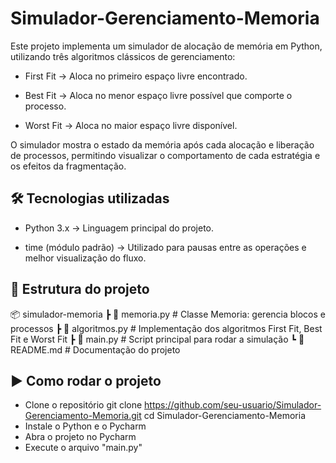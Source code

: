 # Simulador-Gerenciamento-Memoria

Este projeto implementa um simulador de alocação de memória em Python, utilizando três algoritmos clássicos de gerenciamento:

- First Fit → Aloca no primeiro espaço livre encontrado.

- Best Fit → Aloca no menor espaço livre possível que comporte o processo.

- Worst Fit → Aloca no maior espaço livre disponível.

O simulador mostra o estado da memória após cada alocação e liberação de processos, permitindo visualizar o comportamento de cada estratégia e os efeitos da fragmentação.

## 🛠️ Tecnologias utilizadas

- Python 3.x → Linguagem principal do projeto.

- time (módulo padrão) → Utilizado para pausas entre as operações e melhor visualização do fluxo.

## 📂 Estrutura do projeto
📦 simulador-memoria
 ┣ 📜 memoria.py          # Classe Memoria: gerencia blocos e processos
 ┣ 📜 algoritmos.py       # Implementação dos algoritmos First Fit, Best Fit e Worst Fit
 ┣ 📜 main.py             # Script principal para rodar a simulação
 ┗ 📜 README.md           # Documentação do projeto
 
## ▶️ Como rodar o projeto

- Clone o repositório
git clone https://github.com/seu-usuario/Simulador-Gerenciamento-Memoria.git
cd Simulador-Gerenciamento-Memoria
- Instale o Python e o Pycharm
- Abra o projeto no Pycharm
- Execute o arquivo "main.py"
